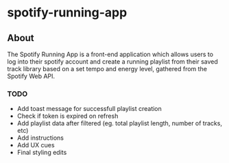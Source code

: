 # spotify-running-app

## About
The Spotify Running App is a front-end application which allows users to log into their spotify account and create a running playlist from their saved track library based on a set tempo and energy level, gathered from the Spotify Web API.

### TODO
- Add toast message for successfull playlist creation
- Check if token is expired on refresh
- Add playlist data after filtered (eg. total playlist length, number of tracks, etc)
- Add instructions
- Add UX cues
- Final styling edits
